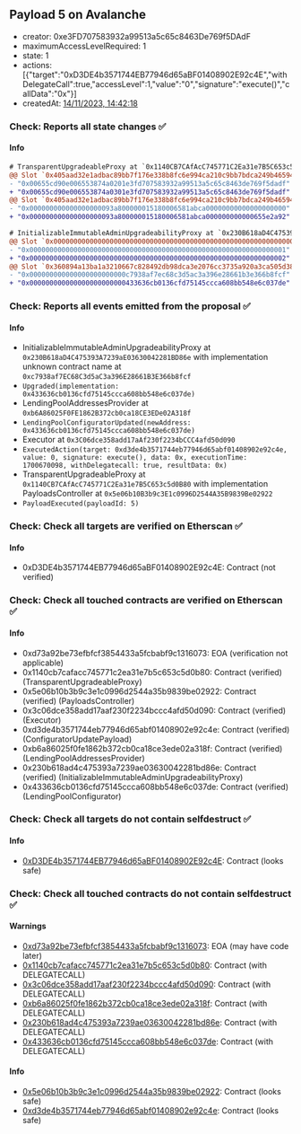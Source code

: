 ## Payload 5 on Avalanche

- creator: 0xe3FD707583932a99513a5c65c8463De769f5DAdF
- maximumAccessLevelRequired: 1
- state: 1
- actions: [{"target":"0xD3DE4b3571744EB77946d65aBF01408902E92c4E","withDelegateCall":true,"accessLevel":1,"value":"0","signature":"execute()","callData":"0x"}]
- createdAt: [14/11/2023, 14:42:18](https://snowtrace.io/tx/0x4fa34d58befd3233dc11e58eb48a16d1823abe35500d97c8cbbc9c35bf06f79e)

### Check: Reports all state changes :white_check_mark:

#### Info


```diff
# TransparentUpgradeableProxy at `0x1140CB7CAfAcC745771C2Ea31e7B5C653c5d0B80` with implementation PayloadsController at `0x5e06b10B3b9c3E1c0996D2544A35B9839Be02922`
@@ Slot `0x405aad32e1adbac89bb7f176e338b8fc6e994ca210c9bb7bdca249b465942250` @@
- "0x00655cd90e006553874a0201e3fd707583932a99513a5c65c8463de769f5dadf"
+ "0x00655cd90e006553874a0301e3fd707583932a99513a5c65c8463de769f5dadf"
@@ Slot `0x405aad32e1adbac89bb7f176e338b8fc6e994ca210c9bb7bdca249b465942251` @@
- "0x000000000000000000093a800000015180006581abca00000000000000000000"
+ "0x000000000000000000093a800000015180006581abca000000000000655e2a92"
```

```diff
# InitializableImmutableAdminUpgradeabilityProxy at `0x230B618aD4C475393A7239aE03630042281BD86e` with implementation unknown contract name at `0xc7938af7EC68C3d5aC3a396E28661B3E366b8fcf`
@@ Slot `0x0000000000000000000000000000000000000000000000000000000000000000` @@
- "0x0000000000000000000000000000000000000000000000000000000000000001"
+ "0x0000000000000000000000000000000000000000000000000000000000000002"
@@ Slot `0x360894a13ba1a3210667c828492db98dca3e2076cc3735a920a3ca505d382bbc` @@
- "0x000000000000000000000000c7938af7ec68c3d5ac3a396e28661b3e366b8fcf"
+ "0x000000000000000000000000433636cb0136cfd75145ccca608bb548e6c037de"
```


### Check: Reports all events emitted from the proposal :white_check_mark:

#### Info

- InitializableImmutableAdminUpgradeabilityProxy at `0x230B618aD4C475393A7239aE03630042281BD86e` with implementation unknown contract name at `0xc7938af7EC68C3d5aC3a396E28661B3E366b8fcf`
- `Upgraded(implementation: 0x433636cb0136cfd75145ccca608bb548e6c037de)`
- LendingPoolAddressesProvider at `0xb6A86025F0FE1862B372cb0ca18CE3EDe02A318f`
- `LendingPoolConfiguratorUpdated(newAddress: 0x433636cb0136cfd75145ccca608bb548e6c037de)`
- Executor at `0x3C06dce358add17aAf230f2234bCCC4afd50d090`
- `ExecutedAction(target: 0xd3de4b3571744eb77946d65abf01408902e92c4e, value: 0, signature: execute(), data: 0x, executionTime: 1700670098, withDelegatecall: true, resultData: 0x)`
- TransparentUpgradeableProxy at `0x1140CB7CAfAcC745771C2Ea31e7B5C653c5d0B80` with implementation PayloadsController at `0x5e06b10B3b9c3E1c0996D2544A35B9839Be02922`
- `PayloadExecuted(payloadId: 5)`

### Check: Check all targets are verified on Etherscan :white_check_mark:

#### Info

- 0xD3DE4b3571744EB77946d65aBF01408902E92c4E: Contract (not verified)

### Check: Check all touched contracts are verified on Etherscan :white_check_mark:

#### Info

- 0xd73a92be73efbfcf3854433a5fcbabf9c1316073: EOA (verification not applicable)
- 0x1140cb7cafacc745771c2ea31e7b5c653c5d0b80: Contract (verified) (TransparentUpgradeableProxy)
- 0x5e06b10b3b9c3e1c0996d2544a35b9839be02922: Contract (verified) (PayloadsController)
- 0x3c06dce358add17aaf230f2234bccc4afd50d090: Contract (verified) (Executor)
- 0xd3de4b3571744eb77946d65abf01408902e92c4e: Contract (verified) (ConfiguratorUpdatePayload)
- 0xb6a86025f0fe1862b372cb0ca18ce3ede02a318f: Contract (verified) (LendingPoolAddressesProvider)
- 0x230b618ad4c475393a7239ae03630042281bd86e: Contract (verified) (InitializableImmutableAdminUpgradeabilityProxy)
- 0x433636cb0136cfd75145ccca608bb548e6c037de: Contract (verified) (LendingPoolConfigurator)

### Check: Check all targets do not contain selfdestruct :white_check_mark:

#### Info

- [0xD3DE4b3571744EB77946d65aBF01408902E92c4E](https://snowtrace.io/address/0xD3DE4b3571744EB77946d65aBF01408902E92c4E): Contract (looks safe)

### Check: Check all touched contracts do not contain selfdestruct :white_check_mark:

#### Warnings

- [0xd73a92be73efbfcf3854433a5fcbabf9c1316073](https://snowtrace.io/address/0xd73a92be73efbfcf3854433a5fcbabf9c1316073): EOA (may have code later)
- [0x1140cb7cafacc745771c2ea31e7b5c653c5d0b80](https://snowtrace.io/address/0x1140cb7cafacc745771c2ea31e7b5c653c5d0b80): Contract (with DELEGATECALL)
- [0x3c06dce358add17aaf230f2234bccc4afd50d090](https://snowtrace.io/address/0x3c06dce358add17aaf230f2234bccc4afd50d090): Contract (with DELEGATECALL)
- [0xb6a86025f0fe1862b372cb0ca18ce3ede02a318f](https://snowtrace.io/address/0xb6a86025f0fe1862b372cb0ca18ce3ede02a318f): Contract (with DELEGATECALL)
- [0x230b618ad4c475393a7239ae03630042281bd86e](https://snowtrace.io/address/0x230b618ad4c475393a7239ae03630042281bd86e): Contract (with DELEGATECALL)
- [0x433636cb0136cfd75145ccca608bb548e6c037de](https://snowtrace.io/address/0x433636cb0136cfd75145ccca608bb548e6c037de): Contract (with DELEGATECALL)

#### Info

- [0x5e06b10b3b9c3e1c0996d2544a35b9839be02922](https://snowtrace.io/address/0x5e06b10b3b9c3e1c0996d2544a35b9839be02922): Contract (looks safe)
- [0xd3de4b3571744eb77946d65abf01408902e92c4e](https://snowtrace.io/address/0xd3de4b3571744eb77946d65abf01408902e92c4e): Contract (looks safe)

